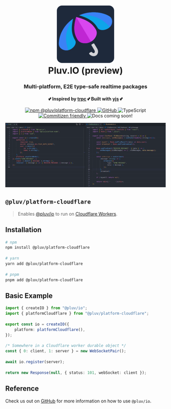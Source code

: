 <h1 align="center">
  <br>
  <img src="https://github.com/pluv-io/pluv/blob/master/assets/pluv-icon-192x192.png?raw=true" alt="Pluv.IO" width="180" style="border-radius:16px">
  <br>
  Pluv.IO (preview)
  <br>
</h1>

<h3 align="center">Multi-platform, E2E type-safe realtime packages</h3>
<h4 align="center">💕 Inspired by <a href="https://trpc.io">trpc</a> 💕 Built with <a href="https://docs.yjs.dev/">yjs</a> 💕</h4>

<p align="center">
  <a href="https://www.npmjs.com/package/@pluv/platform-cloudflare">
    <img src="https://img.shields.io/npm/v/@pluv/platform-cloudflare" alt="npm @pluv/platform-cloudflare" />
  </a>
  <a href="https://github.com/pluv-io/pluv/blob/master/LICENSE">
    <img alt="GitHub" src="https://img.shields.io/github/license/pluv-io/pluv" alt="License MIT" />
  </a>
  <img src="https://badgen.net/badge/-/TypeScript?icon=typescript&label&labelColor=blue&color=555555" alt="TypeScript">
  <a href="https://commitizen.github.io/cz-cli/">
    <img src="https://img.shields.io/badge/commitizen-friendly-brightgreen.svg" alt="Commitizen friendly" />
  </a>
  <img src="https://img.shields.io/badge/docs-coming%20soon!-blue" alt="Docs coming soon!" />
</p>

<img src="https://github.com/pluv-io/pluv/blob/master/assets/demo-events.gif?raw=true" alt="Demo" />

## `@pluv/platform-cloudflare`

> Enables [@pluv/io](https://img.shields.io/npm/v/@pluv/io) to run on [Cloudflare Workers](https://workers.cloudflare.com/).

## Installation

```bash
# npm
npm install @pluv/platform-cloudflare

# yarn
yarn add @pluv/platform-cloudflare

# pnpm
pnpm add @pluv/platform-cloudflare
```

## Basic Example

```ts
import { createIO } from "@pluv/io";
import { platformCloudflare } from "@pluv/platform-cloudflare";

export const io = createIO({
    platform: platformCloudflare(),
});

/* Somewhere in a Cloudflare worker durable object */
const { 0: client, 1: server } = new WebSocketPair();

await io.register(server);

return new Response(null, { status: 101, webSocket: client });
```

## Reference

Check us out on [GitHub](https://github.com/pluv-io/pluv) for more information on how to use `@pluv/io`.
